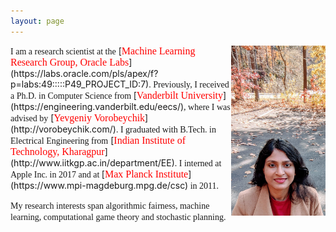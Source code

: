 ```yaml
---
layout: page
---
```


<img style="float: right;" src="assets/img/picture_profile_20.JPG" width="30%" height="30%">
<span style="font-family: 'verdana'; font-size: 14px;">I am a research scientist at the</span> [<span style="font-family: 'verdana'; font-size: 16px; color: red;">Machine Learning Research Group, Oracle Labs</span>](https://labs.oracle.com/pls/apex/f?p=labs:49:::::P49_PROJECT_ID:7)<span style="font-family: 'verdana'; font-size: 14px;">. Previously, I received a Ph.D. in Computer Science from </span>[<span style="font-family: 'verdana'; font-size: 16px; color: red;">Vanderbilt University</span>](https://engineering.vanderbilt.edu/eecs/)<span style="font-family: 'verdana'; font-size: 14px;">, where I was advised by</span> [<span style="font-family: 'verdana'; font-size: 16px; color: red;">Yevgeniy Vorobeychik</span>](http://vorobeychik.com/)<span style="font-family: 'verdana'; font-size: 14px;">. I graduated with B.Tech. in Electrical Engineering from</span> [<span style="font-family: 'verdana'; font-size: 16px; color: red;">Indian Institute of Technology, Kharagpur</span>](http://www.iitkgp.ac.in/department/EE)<span style="font-family: 'verdana'; font-size: 14px;">. I interned at Apple Inc. in 2017 and at </span> [<span style="font-family: 'verdana'; font-size: 16px; color: red;">Max Planck Institute</span>](https://www.mpi-magdeburg.mpg.de/csc)<span style="font-family: 'verdana'; font-size: 14px;"> in 2011.</span>

<span style="font-family: 'verdana'; font-size: 14px;">My research interests span algorithmic fairness, machine learning, computational game theory and stochastic planning. </span>





